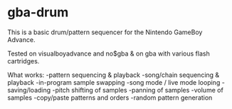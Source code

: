 # gba-drum

This is a basic drum/pattern sequencer for the Nintendo GameBoy Advance.

Tested on visualboyadvance and no$gba & on gba with various flash cartridges.

What works:
-pattern sequencing & playback
-song/chain sequencing & playback
-in-program sample swapping
-song mode / live mode looping
-saving/loading
-pitch shifting of samples
-panning of samples
-volume of samples
-copy/paste patterns and orders
-random pattern generation
